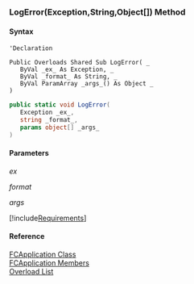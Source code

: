 ﻿### LogError(Exception,String,Object\[\]) Method

#### Syntax

```vbnet
'Declaration

Public Overloads Shared Sub LogError( _
   ByVal _ex_ As Exception, _
   ByVal _format_ As String, _
   ByVal ParamArray _args_() As Object _
) 
```

```csharp
public static void LogError( 
   Exception _ex_,
   string _format_,
   params object[] _args_
)
```

#### Parameters

_ex_

_format_

_args_

[!include[Requirements](../partials/requirements.md)]

#### Reference

[FCApplication Class](fcSDK~FChoice.Foundation.FCApplication.md)  
[FCApplication Members](fcSDK~FChoice.Foundation.FCApplication_members.md)  
[Overload List](fcSDK~FChoice.Foundation.FCApplication~LogError.md)